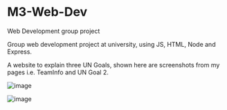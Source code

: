 # M3-Web-Dev
Web Development group project

Group web development project at university, using JS, HTML, Node and Express.

A website to explain three UN Goals, shown here are screenshots from my pages i.e. TeamInfo and UN Goal 2.

![image](https://github.com/user-attachments/assets/80188281-8296-468d-bd64-62c8829bea9c)

![image](https://github.com/user-attachments/assets/7809a15a-eda5-4927-b4c0-b7705d7c3a63)

